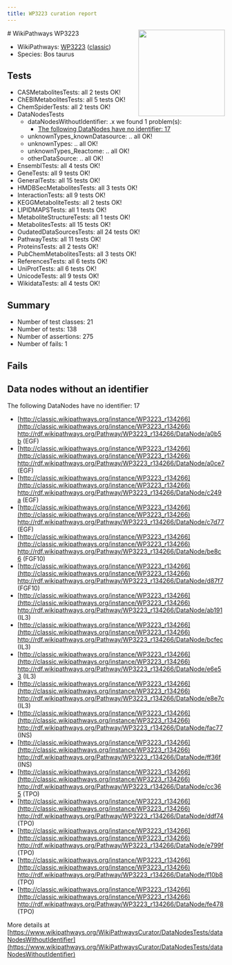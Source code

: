 ```yaml
---
title: WP3223 curation report
---
```


<img style="float: right; width: 200px" src="https://upload.wikimedia.org/wikipedia/commons/thumb/8/83/Wplogo_with_text_500.png/640px-Wplogo_with_text_500.png" />
# WikiPathways WP3223

* WikiPathways: [WP3223](https://wikipathways.org/pathways/WP3223) ([classic](https://classic.wikipathways.org/instance/WP3223))
* Species: Bos taurus
## Tests
* CASMetabolitesTests: all 2 tests OK!
* ChEBIMetabolitesTests: all 5 tests OK!
* ChemSpiderTests: all 2 tests OK!
* DataNodesTests
    * dataNodesWithoutIdentifier: .x we found 1 problem(s):
        * [The following DataNodes have no identifier: 17](#8792c497)
    * unknownTypes_knownDatasource: .. all OK!
    * unknownTypes: .. all OK!
    * unknownTypes_Reactome: .. all OK!
    * otherDataSource: .. all OK!
* EnsemblTests: all 4 tests OK!
* GeneTests: all 9 tests OK!
* GeneralTests: all 15 tests OK!
* HMDBSecMetabolitesTests: all 3 tests OK!
* InteractionTests: all 9 tests OK!
* KEGGMetaboliteTests: all 2 tests OK!
* LIPIDMAPSTests: all 1 tests OK!
* MetaboliteStructureTests: all 1 tests OK!
* MetabolitesTests: all 15 tests OK!
* OudatedDataSourcesTests: all 24 tests OK!
* PathwayTests: all 11 tests OK!
* ProteinsTests: all 2 tests OK!
* PubChemMetabolitesTests: all 3 tests OK!
* ReferencesTests: all 6 tests OK!
* UniProtTests: all 6 tests OK!
* UnicodeTests: all 9 tests OK!
* WikidataTests: all 4 tests OK!


## Summary

* Number of test classes: 21
* Number of tests: 138
* Number of assertions: 275
* Number of fails: 1

## Fails

<a name="8792c497" />

## Data nodes without an identifier

The following DataNodes have no identifier: 17

* [http://classic.wikipathways.org/instance/WP3223_r134266](http://classic.wikipathways.org/instance/WP3223_r134266) http://rdf.wikipathways.org/Pathway/WP3223_r134266/DataNode/a0b5b (EGF)
* [http://classic.wikipathways.org/instance/WP3223_r134266](http://classic.wikipathways.org/instance/WP3223_r134266) http://rdf.wikipathways.org/Pathway/WP3223_r134266/DataNode/a0ce7 (EGF)
* [http://classic.wikipathways.org/instance/WP3223_r134266](http://classic.wikipathways.org/instance/WP3223_r134266) http://rdf.wikipathways.org/Pathway/WP3223_r134266/DataNode/c249a (EGF)
* [http://classic.wikipathways.org/instance/WP3223_r134266](http://classic.wikipathways.org/instance/WP3223_r134266) http://rdf.wikipathways.org/Pathway/WP3223_r134266/DataNode/c7d77 (EGF)
* [http://classic.wikipathways.org/instance/WP3223_r134266](http://classic.wikipathways.org/instance/WP3223_r134266) http://rdf.wikipathways.org/Pathway/WP3223_r134266/DataNode/be8c6 (FGF10)
* [http://classic.wikipathways.org/instance/WP3223_r134266](http://classic.wikipathways.org/instance/WP3223_r134266) http://rdf.wikipathways.org/Pathway/WP3223_r134266/DataNode/d87f7 (FGF10)
* [http://classic.wikipathways.org/instance/WP3223_r134266](http://classic.wikipathways.org/instance/WP3223_r134266) http://rdf.wikipathways.org/Pathway/WP3223_r134266/DataNode/ab191 (IL3)
* [http://classic.wikipathways.org/instance/WP3223_r134266](http://classic.wikipathways.org/instance/WP3223_r134266) http://rdf.wikipathways.org/Pathway/WP3223_r134266/DataNode/bcfec (IL3)
* [http://classic.wikipathways.org/instance/WP3223_r134266](http://classic.wikipathways.org/instance/WP3223_r134266) http://rdf.wikipathways.org/Pathway/WP3223_r134266/DataNode/e6e53 (IL3)
* [http://classic.wikipathways.org/instance/WP3223_r134266](http://classic.wikipathways.org/instance/WP3223_r134266) http://rdf.wikipathways.org/Pathway/WP3223_r134266/DataNode/e8e7c (IL3)
* [http://classic.wikipathways.org/instance/WP3223_r134266](http://classic.wikipathways.org/instance/WP3223_r134266) http://rdf.wikipathways.org/Pathway/WP3223_r134266/DataNode/fac77 (INS)
* [http://classic.wikipathways.org/instance/WP3223_r134266](http://classic.wikipathways.org/instance/WP3223_r134266) http://rdf.wikipathways.org/Pathway/WP3223_r134266/DataNode/ff36f (INS)
* [http://classic.wikipathways.org/instance/WP3223_r134266](http://classic.wikipathways.org/instance/WP3223_r134266) http://rdf.wikipathways.org/Pathway/WP3223_r134266/DataNode/cc365 (TPO)
* [http://classic.wikipathways.org/instance/WP3223_r134266](http://classic.wikipathways.org/instance/WP3223_r134266) http://rdf.wikipathways.org/Pathway/WP3223_r134266/DataNode/ddf74 (TPO)
* [http://classic.wikipathways.org/instance/WP3223_r134266](http://classic.wikipathways.org/instance/WP3223_r134266) http://rdf.wikipathways.org/Pathway/WP3223_r134266/DataNode/e799f (TPO)
* [http://classic.wikipathways.org/instance/WP3223_r134266](http://classic.wikipathways.org/instance/WP3223_r134266) http://rdf.wikipathways.org/Pathway/WP3223_r134266/DataNode/f10b8 (TPO)
* [http://classic.wikipathways.org/instance/WP3223_r134266](http://classic.wikipathways.org/instance/WP3223_r134266) http://rdf.wikipathways.org/Pathway/WP3223_r134266/DataNode/fe478 (TPO)


More details at [https://www.wikipathways.org/WikiPathwaysCurator/DataNodesTests/dataNodesWithoutIdentifier](https://www.wikipathways.org/WikiPathwaysCurator/DataNodesTests/dataNodesWithoutIdentifier)

